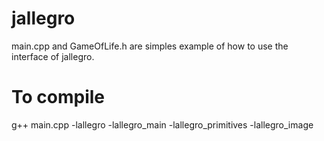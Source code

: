 # jallegro
main.cpp and GameOfLife.h are simples example of how to use the interface of jallegro.

# To compile
g++ main.cpp -lallegro -lallegro_main -lallegro_primitives -lallegro_image
